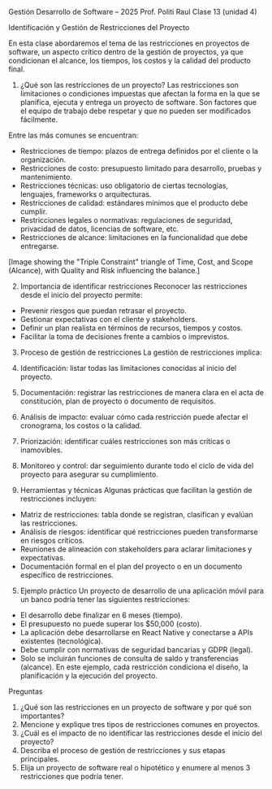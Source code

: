 Gestión Desarrollo de Software – 2025
Prof. Politi Raul
Clase 13 (unidad 4)

Identificación y Gestión de Restricciones del Proyecto

En esta clase abordaremos el tema de las restricciones en proyectos de software, un aspecto crítico dentro de la gestión de proyectos, ya que condicionan el alcance, los tiempos, los costos y la calidad del producto final.

1. ¿Qué son las restricciones de un proyecto?
Las restricciones son limitaciones o condiciones impuestas que afectan la forma en la que se planifica, ejecuta y entrega un proyecto de software. Son factores que el equipo de trabajo debe respetar y que no pueden ser modificados fácilmente.

Entre las más comunes se encuentran:
- Restricciones de tiempo: plazos de entrega definidos por el cliente o la organización.
- Restricciones de costo: presupuesto limitado para desarrollo, pruebas y mantenimiento.
- Restricciones técnicas: uso obligatorio de ciertas tecnologías, lenguajes, frameworks o arquitecturas.
- Restricciones de calidad: estándares mínimos que el producto debe cumplir.
- Restricciones legales o normativas: regulaciones de seguridad, privacidad de datos, licencias de software, etc.
- Restricciones de alcance: limitaciones en la funcionalidad que debe entregarse.

[Image showing the "Triple Constraint" triangle of Time, Cost, and Scope (Alcance), with Quality and Risk influencing the balance.]

2. Importancia de identificar restricciones
Reconocer las restricciones desde el inicio del proyecto permite:
- Prevenir riesgos que puedan retrasar el proyecto.
- Gestionar expectativas con el cliente y stakeholders.
- Definir un plan realista en términos de recursos, tiempos y costos.
- Facilitar la toma de decisiones frente a cambios o imprevistos.

3. Proceso de gestión de restricciones
La gestión de restricciones implica:
1. Identificación: listar todas las limitaciones conocidas al inicio del proyecto.
2. Documentación: registrar las restricciones de manera clara en el acta de constitución, plan de proyecto o documento de requisitos.
3. Análisis de impacto: evaluar cómo cada restricción puede afectar el cronograma, los costos o la calidad.
4. Priorización: identificar cuáles restricciones son más críticas o inamovibles.
5. Monitoreo y control: dar seguimiento durante todo el ciclo de vida del proyecto para asegurar su cumplimiento.

4. Herramientas y técnicas
Algunas prácticas que facilitan la gestión de restricciones incluyen:
- Matriz de restricciones: tabla donde se registran, clasifican y evalúan las restricciones.
- Análisis de riesgos: identificar qué restricciones pueden transformarse en riesgos críticos.
- Reuniones de alineación con stakeholders para aclarar limitaciones y expectativas.
- Documentación formal en el plan del proyecto o en un documento específico de restricciones.

5. Ejemplo práctico
Un proyecto de desarrollo de una aplicación móvil para un banco podría tener las siguientes restricciones:
- El desarrollo debe finalizar en 6 meses (tiempo).
- El presupuesto no puede superar los $50,000 (costo).
- La aplicación debe desarrollarse en React Native y conectarse a APIs existentes (tecnológica).
- Debe cumplir con normativas de seguridad bancarias y GDPR (legal).
- Solo se incluirán funciones de consulta de saldo y transferencias (alcance).
En este ejemplo, cada restricción condiciona el diseño, la planificación y la ejecución del proyecto.

Preguntas
1. ¿Qué son las restricciones en un proyecto de software y por qué son importantes?
2. Mencione y explique tres tipos de restricciones comunes en proyectos.
3. ¿Cuál es el impacto de no identificar las restricciones desde el inicio del proyecto?
4. Describa el proceso de gestión de restricciones y sus etapas principales.
5. Elija un proyecto de software real o hipotético y enumere al menos 3 restricciones que podría tener.
